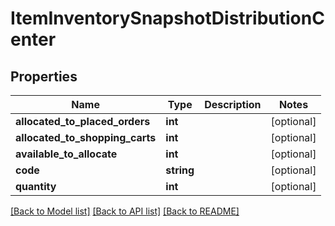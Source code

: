 # ItemInventorySnapshotDistributionCenter

## Properties
Name | Type | Description | Notes
------------ | ------------- | ------------- | -------------
**allocated_to_placed_orders** | **int** |  | [optional] 
**allocated_to_shopping_carts** | **int** |  | [optional] 
**available_to_allocate** | **int** |  | [optional] 
**code** | **string** |  | [optional] 
**quantity** | **int** |  | [optional] 

[[Back to Model list]](../README.md#documentation-for-models) [[Back to API list]](../README.md#documentation-for-api-endpoints) [[Back to README]](../README.md)


